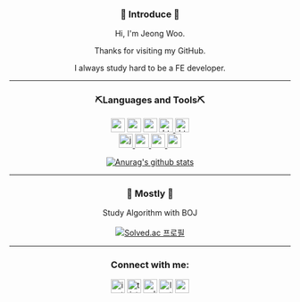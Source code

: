 <div align="center">
  
### 🎃 Introduce 🎃  
Hi, I'm Jeong Woo.

Thanks for visiting my GitHub.
  
I always study hard to be a FE developer.

</div>

---

<link rel="stylesheet" href="devicon.min.css">
<h3 align="center">⛏Languages and Tools⛏</h3>
<p align="center">
  <a href="https://www.cprogramming.com/" target="_blank"><img src="https://img.shields.io/badge/C-A8B9CC?style=flat-square&logo=C&logoColor=white" alt="c" height="25"/></a>
  <a href="https://www.w3schools.com/cpp/" target="_blank"> <img src="https://img.shields.io/badge/C++-00599C?style=flat-square&logo=C%2B%2B&logoColor=white" height="25"/></a>
  <a href="https://www.java.com/ko/" target="_blank"> <img src="https://img.shields.io/badge/Java-007396?style=flat-square&logo=java&logoColor=white" height="25"/></a>
  <a href="https://www.w3.org/html/" target="_blank"> <img src="https://img.shields.io/badge/HTML5-E34F26?style=flat-square&logo=html5&logoColor=white" alt="html5" height="25"/> </a>
  <a href="https://www.w3schools.com/css/" target="_blank"> <img src="https://img.shields.io/badge/CSS3-1572B6?style=flat-square&logo=css3&logoColor=white" alt="html5" height="25"/> </a>
  <br/>
    <a href="https://developer.mozilla.org/ko/docs/Web/JavaScript" target="_blank"> <img src="https://img.shields.io/badge/JavaScript-F7DF1E?style=flat-square&logo=javascript&logoColor=white" alt="javascript" height="25"/> </a>
  <a href="https://reactjs.org/" target="_blank"> <img src="https://img.shields.io/badge/React-61DAFB?style=flat-square&logo=react&logoColor=white" alt="react" height="25"> </a>
  <a href="https://spring.io/" target="_blank"> <img src="https://img.shields.io/badge/Spring-6DB33F?style=flat-square&logo=spring&logoColor=white" alt="spring" height="25"> </a>
  <a href="https://spring.io/projects/spring-boot" target="_blank"> <img src="https://img.shields.io/badge/Spring&nbsp;Boot-6DB33F?style=flat-square&logo=springboot&logoColor=white" alt="springboot" height="25"/> </a>
  
  
</p>

<div align="center">
  
[![Anurag's github stats](https://github-readme-stats.vercel.app/api?username=sorious77)](https://github.com/anuraghazra/github-readme-stats)
  
  ---
  
### 🎈 Mostly 🎈

  Study Algorithm with BOJ
<br/><br/>
[![Solved.ac
프로필](http://mazassumnida.wtf/api/generate_badge?boj=sorious77)](https://solved.ac/sorious77)



</div>

---

<h3 align="center">Connect with me:</h3>
<p align="center">
<a href="https://instagram.com/ejwu__" target="blank"><img align="center" src="https://img.shields.io/badge/ewju__-E4405F?style=flat-square&logo=instagram&logoColor=white" alt="instagram" height="25"/></a>
<a href="https://sorious77.tistory.com/" target="blank"><img align="center" src="https://img.shields.io/badge/Tistory-000000?style=flat-square&logo=Bloglovin&logoColor=white" alt="tistory" height="25"/></a>
  <a href="https://velog.io/@sorious77" target="blank"><img align="center" src="https://img.shields.io/badge/Velog-20C997?style=flat-square&logo=Vimeo&logoColor=white" alt="velog" height="25"/></a>
<a href="https://www.leetcode.com/sorious77" target="blank"><img align="center" src="https://img.shields.io/badge/Leet&nbsp;Code-FFA116?style=flat-square&logo=LeetCode&logoColor=white" alt="leetcode" height="25"/></a>
  <a href="mailto:sorious77.gmail.com" target="blank"><img align="center" src="https://img.shields.io/badge/Gmail-EA4335?style=flat-square&logo=Gmail&logoColor=white" alt="gmail" height="25"/></a>
</p>
